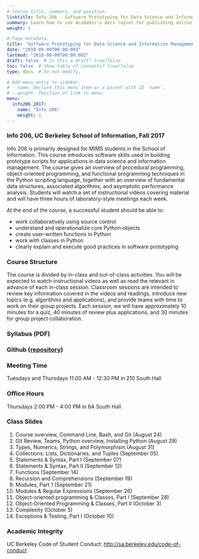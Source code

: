 ```yaml
---
# Course title, summary, and position.
linktitle: Info 206 - Software Prototyping for Data Science and Information Management
summary: Learn how to use Academic's docs layout for publishing online courses, software documentation, and tutorials.
weight: 1

# Page metadata.
title: "Software Prototyping for Data Science and Information Management"
date: "2018-09-09T00:00:00Z"
lastmod: "2018-09-09T00:00:00Z"
draft: false  # Is this a draft? true/false
toc: false  # Show table of contents? true/false
type: docs  # Do not modify.

# Add menu entry to sidebar.
# - name: Declare this menu item as a parent with ID `name`.
# - weight: Position of link in menu.
menu:
  info206_2017:
    name: "Info 206"
    weight: 1
---
```


### Info 206, UC Berkeley School of Information, Fall 2017

Info 206 is primarily designed for MIMS students in the School of Information. This course introduces software skills used in building prototype scripts for applications in data science and information management. The course gives an overview of procedural programming, object-oriented programming, and functional programming techniques in the Python scripting language, together with an overview of fundamental data structures, associated algorithms, and asymptotic performance analysis. Students will watch a set of instructional videos covering material and will have three hours of laboratory-style meetings each week.

At the end of the course, a successful student should be able to:
- work collaboratively using source control
- understand and operationalize core Python objects
- create user-written functions in Python
- work with classes in Python
- clearly explain and execute good practices in software prototyping

### Course Structure

The course is divided by in-class and out-of-class activities. You will be expected to watch instructional videos as well as read the relevant in advance of each in-class session. Classroom sessions are intended to review key information covered in the videos and readings, introduce new topics (e.g. algorithms and applications), and provide teams with time to work on their group projects. Each session, we will have approximately 10 minutes for a quiz, 40 minutes of review plus applications, and 30 minutes for group project collaboration.​

### Syllabus (PDF)
### Github ([repository](https://github.com/INFO206-Fall2017))

### Meeting Time
Tuesdays and Thursdays 11:00 AM - 12:30 PM in 210 South Hall

### Office Hours
Thursdays 2:00 PM - 4:00 PM in 6A South Hall

### Class Slides
1. Course overview, Command Line, Bash, and Git (August 24)
2. Git Review, Teams, Python overview, Installing Python (August 29)
3. Types, Numerics, Strings, and Polymorphism (August 31)
4. Collections: Lists, Dictionaries, and Tuples﻿ (September 05)
5. Statements & Syntax, Part I﻿ (September 07)
6. Statements & Syntax, Part II (September 12)
7. Functions (September 14)
8. Recursion and Comprehensions (September 19)
9. Modules, Part 1 (September 21)
10. Modules & Regular Expressions (September 26)
11. Object-oriented programming & Classes, Part I (September 28)
12. Object-Oriented Programming & Classes, Part II (October 3)
13. Complexity (October 5)
14. Exceptions & Testing, Part I (October 10)

### Academic Integrity
UC Berkeley Code of Student Conduct: http://sa.berkeley.edu/code-of-conduct